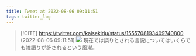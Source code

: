 ```yaml
---
title: Tweet at 2022-08-06 09:11:51
tags: twitter_log
---
```


> [!CITE] https://twitter.com/kaisekiriu/status/1555708193409740800 (2022-08-06 09:11:51)
> ![](https://twitter.com/kaisekiriu/status/1555708193409740800)
> 現在では誤りとされる言説についてはいくらでも雑語りが許されるという風潮。
